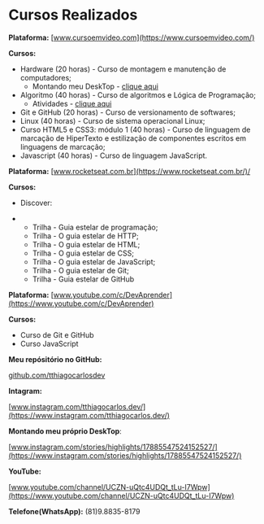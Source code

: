 # Cursos Realizados

**Plataforma:** [www.cursoemvideo.com](https://www.cursoemvideo.com/)

**Cursos:** 

- Hardware (20 horas) - Curso de montagem e manutenção de computadores;
  - Montando meu DeskTop - [clique aqui](https://www.instagram.com/stories/highlights/17885547524152527/)
- Algoritmo (40 horas) - Curso de algoritmos e Lógica de Programação;
  - Atividades - [clique aqui](https://github.com/tthiagocarlosdev/TESTES/blob/main/Cursos_Concluidos/CURSO%20DE%20ALGORITMOS.md)
- Git e GitHub (20 horas) - Curso de versionamento de softwares;
- Linux (40 horas) - Curso de sistema operacional Linux;
- Curso HTML5 e CSS3: módulo 1 (40 horas) - Curso de linguagem de marcação de HiperTexto e estilização de componentes escritos em linguagens de marcação;
- Javascript (40 horas) - Curso de linguagem JavaScript.

**Plataforma:** [www.rocketseat.com.br](https://www.rocketseat.com.br/)/

**Cursos:** 

- Discover:

- - Trilha - Guia estelar de programação;
  - Trilha - O guia estelar de HTTP;
  - Trilha - O guia estelar de HTML;
  - Trilha - O guia estelar de CSS;
  - Trilha - O guia estelar de JavaScript;
  - Trilha - O guia estelar de Git;
  - Trilha - Guia estelar de GitHub

**Plataforma:** [www.youtube.com/c/DevAprender](https://www.youtube.com/c/DevAprender)

**Cursos:** 

- Curso de Git e GitHub
- Curso JavaScript

**Meu repósitório no GitHub:**

[github.com/tthiagocarlosdev](https://github.com/tthiagocarlosdev)

**Intagram:**

[www.instagram.com/tthiagocarlos.dev/](https://www.instagram.com/tthiagocarlos.dev/)

**Montando meu próprio DeskTop**:

[www.instagram.com/stories/highlights/17885547524152527/](https://www.instagram.com/stories/highlights/17885547524152527/)

**YouTube:**

[www.youtube.com/channel/UCZN-uQtc4UDQt_tLu-I7Wpw](https://www.youtube.com/channel/UCZN-uQtc4UDQt_tLu-I7Wpw)

**Telefone(WhatsApp):** (81)9.8835-8179